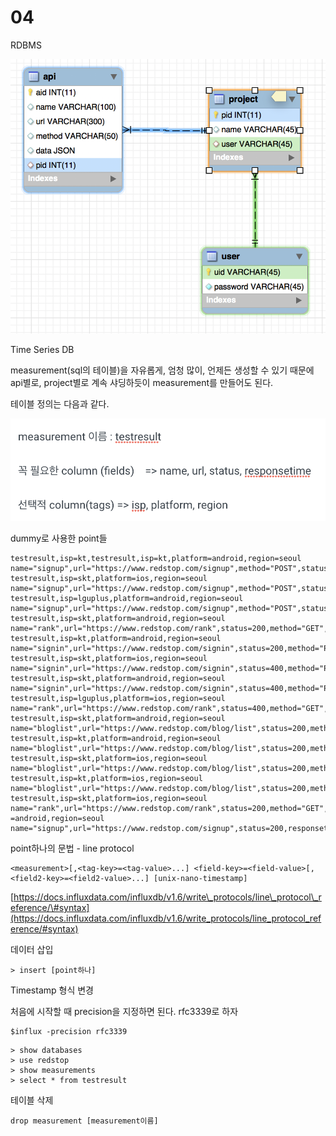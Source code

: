 # 04

RDBMS

![](../.gitbook/assets/2018-10-04-11.21.55.png)

Time Series DB

measurement\(sql의 테이블\)을 자유롭게, 엄청 많이, 언제든 생성할 수 있기 때문에 api별로, project별로 계속 샤딩하듯이 measurement를 만들어도 된다.

테이블 정의는 다음과 같다.

![](../.gitbook/assets/2018-10-04-12.22.37.png)

dummy로 사용한 point들

```text
testresult,isp=kt,testresult,isp=kt,platform=android,region=seoul name="signup",url="https://www.redstop.com/signup",method="POST",status=200,responsetime=3177
testresult,isp=skt,platform=ios,region=seoul name="signup",url="https://www.redstop.com/signup",method="POST",status=200,responsetime=1347
testresult,isp=lguplus,platform=android,region=seoul name="signup",url="https://www.redstop.com/signup",method="POST",status=200,responsetime=9479
testresult,isp=skt,platform=android,region=seoul name="rank",url="https://www.redstop.com/rank",status=200,method="GET",responsetime=1234
testresult,isp=kt,platform=android,region=seoul name="signin",url="https://www.redstop.com/signin",status=200,method="POST",responsetime=1133
testresult,isp=skt,platform=ios,region=seoul name="signin",url="https://www.redstop.com/signin",status=400,method="POST",responsetime=1342
testresult,isp=skt,platform=android,region=seoul name="signin",url="https://www.redstop.com/signin",status=400,method="POST",responsetime=1111
testresult,isp=lguplus,platform=ios,region=seoul name="rank",url="https://www.redstop.com/rank",status=400,method="GET",responsetime=1331
testresult,isp=skt,platform=android,region=seoul name="bloglist",url="https://www.redstop.com/blog/list",status=200,method="GET",responsetime=3283
testresult,isp=kt,platform=android,region=seoul name="bloglist",url="https://www.redstop.com/blog/list",status=200,method="GET",responsetime=1083
testresult,isp=skt,platform=ios,region=seoul name="bloglist",url="https://www.redstop.com/blog/list",status=200,method="GET",responsetime=9993
testresult,isp=kt,platform=ios,region=seoul name="bloglist",url="https://www.redstop.com/blog/list",status=200,method="GET",responsetime=9192
testresult,isp=skt,platform=ios,region=seoul name="rank",url="https://www.redstop.com/rank",status=200,method="GET",responsetime=9993
=android,region=seoul name="signup",url="https://www.redstop.com/signup",status=200,responsetime=3177
```

point하나의 문법 - line protocol

```text
<measurement>[,<tag-key>=<tag-value>...] <field-key>=<field-value>[,<field2-key>=<field2-value>...] [unix-nano-timestamp]
```

[https://docs.influxdata.com/influxdb/v1.6/write\_protocols/line\_protocol\_reference/\#syntax](https://docs.influxdata.com/influxdb/v1.6/write_protocols/line_protocol_reference/#syntax)

데이터 삽입

```text
> insert [point하나]
```

Timestamp 형식 변경

처음에 시작할 때 precision을 지정하면 된다. rfc3339로 하자

```text
$influx -precision rfc3339
```

```text
> show databases
> use redstop
> show measurements
> select * from testresult

```



테이블 삭제

```text
drop measurement [measurement이름]
```



